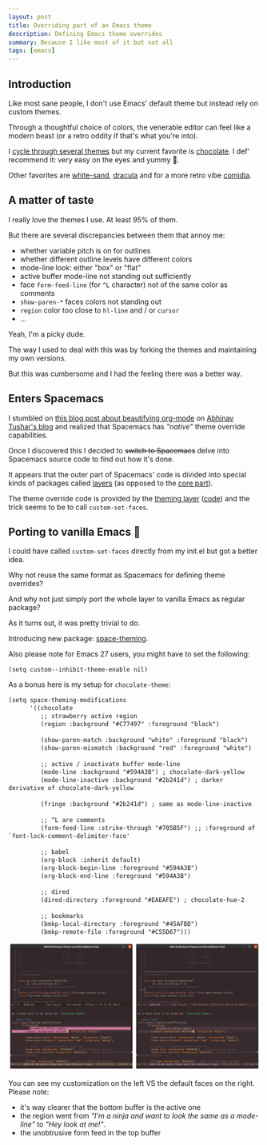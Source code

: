 ```yaml
---
layout: post
title: Overriding part of an Emacs theme
description: Defining Emacs theme overrides
summary: Because I like most of it but not all
tags: [emacs]
---
```



## Introduction

Like most sane people, I don't use Emacs' default theme but instead rely on custom themes.

Through a thoughtful choice of colors, the venerable editor can feel like a modern beast (or a retro oddity if that's what you're into).

I [cycle through several themes](https://github.com/p3r7/prf-theme) but my current favorite is [chocolate](https://github.com/SavchenkoValeriy/emacs-chocolate-theme). I def' recommend it: very easy on the eyes and yummy 🍫.

Other favorites are [white-sand](https://github.com/mswift42/white-sand-theme), [dracula](https://github.com/dracula/emacs) and for a more retro vibe [comidia](https://github.com/emacs-jp/replace-colorthemes).


## A matter of taste

I really love the themes I use. At least 95% of them.

But there are several discrepancies between them that annoy me:
 - whether variable pitch is on for outlines
 - whether different outline levels have different colors
 - mode-line look: either "box" or "flat"
 - active buffer mode-line not standing out sufficiently
 - face `form-feed-line` (for `^L` character) not of the same color as comments
 - `show-paren-*` faces colors not standing out
 - `region` color too close to `hl-line` and / or `cursor`
 - ...

Yeah, I'm a picky dude.

The way I used to deal with this was by forking the themes and maintaining my own versions.

But this was cumbersome and I had the feeling there was a better way.


## Enters Spacemacs

I stumbled on [this blog post about beautifying org-mode](https://lepisma.xyz/2017/10/28/ricing-org-mode/) on [Abhinav Tushar's blog](https://lepisma.xyz/) and realized that Spacemacs has _"native"_ theme override capabilities.

Once I discovered this I decided to ~~switch to Spacemacs~~ delve into Spacemacs source code to find out how it's done.

It appears that the outer part of Spacemacs' code is divided into special kinds of packages called [layers](https://www.spacemacs.org/layers/LAYERS.html) (as opposed to the [core part](https://github.com/syl20bnr/spacemacs/tree/master/core)).

The theme override code is provided by the [theming layer](https://www.spacemacs.org/layers/+themes/theming/README.html) ([code](https://github.com/syl20bnr/spacemacs/tree/master/layers/%2Bthemes/theming)) and the trick seems to be to call `custom-set-faces`.


## Porting to vanilla Emacs 🍦

I could have called `custom-set-faces` directly from my init.el but got a better idea.

Why not reuse the same format as Spacemacs for defining theme overrides?

And why not just simply port the whole layer to vanilla Emacs as regular package?

As it turns out, it was pretty trivial to do.

Introducing new package: [space-theming](https://github.com/p3r7/space-theming).

Also please note for Emacs 27 users, you might have to set the following:

```emacs-lisp
(setq custom--inhibit-theme-enable nil)
```

As a bonus here is my setup for `chocolate-theme`:

```emacs-lisp
(setq space-theming-modifications
      '((chocolate
         ;; strawberry active region
         (region :background "#C77497" :foreground "black")

         (show-paren-match :background "white" :foreground "black")
         (show-paren-mismatch :background "red" :foreground "white")

         ;; active / inactivate buffer mode-line
         (mode-line :background "#594A3B") ; chocolate-dark-yellow
         (mode-line-inactive :background "#2b241d") ; darker derivative of chocolate-dark-yellow

         (fringe :background "#2b241d") ; same as mode-line-inactive

         ;; ^L are comments
         (form-feed-line :strike-through "#705B5F") ;; :foreground of `font-lock-comment-delimiter-face'

         ;; babel
         (org-block :inherit default)
         (org-block-begin-line :foreground "#594A3B")
         (org-block-end-line :foreground "#594A3B")

         ;; dired
         (dired-directory :foreground "#EAEAFE") ; chocolate-hue-2

         ;; bookmarks
         (bmkp-local-directory :foreground "#45AFBD")
         (bmkp-remote-file :foreground "#C55D67")))
```

![chocolate theme overrides](/assets/img/emacs-chocolate-theme-overrides.png)

You can see my customization on the left VS the default faces on the right.
Please note:

 - it's way clearer that the bottom buffer is the active one
 - the region went from _"I'm a ninja and want to look the same as a mode-line"_ to _"Hey look at me!"_.
 - the unobtrusive form feed in the top buffer
